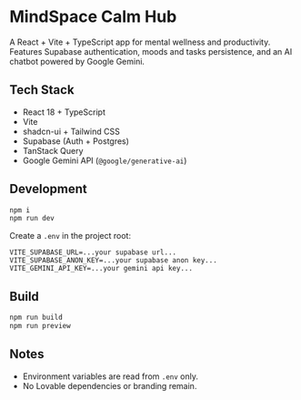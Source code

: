 # MindSpace Calm Hub

A React + Vite + TypeScript app for mental wellness and productivity. Features Supabase authentication, moods and tasks persistence, and an AI chatbot powered by Google Gemini.

## Tech Stack
- React 18 + TypeScript
- Vite
- shadcn-ui + Tailwind CSS
- Supabase (Auth + Postgres)
- TanStack Query
- Google Gemini API (`@google/generative-ai`)

## Development
```sh
npm i
npm run dev
```

Create a `.env` in the project root:
```
VITE_SUPABASE_URL=...your supabase url...
VITE_SUPABASE_ANON_KEY=...your supabase anon key...
VITE_GEMINI_API_KEY=...your gemini api key...
```

## Build
```sh
npm run build
npm run preview
```

## Notes
- Environment variables are read from `.env` only.
- No Lovable dependencies or branding remain.
